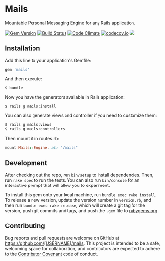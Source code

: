 # Mails

Mountable Personal Messaging Engine for any Rails application.

[![Gem Version](https://badge.fury.io/rb/mails.svg)](https://badge.fury.io/rb/mails) [![Build Status](https://travis-ci.org/rails-engine/mails.svg)](https://travis-ci.org/rails-engine/mails) [![Code Climate](https://codeclimate.com/github/rails-engine/mails/badges/gpa.svg)](https://codeclimate.com/github/rails-engine/mails) [![codecov.io](https://codecov.io/github/rails-engine/mails/coverage.svg?branch=master)](https://codecov.io/github/rails-engine/mails?branch=master) [![](http://inch-ci.org/github/rails-engine/mails.svg?branch=master)](http://inch-ci.org/github/rails-engine/mails?branch=master)

## Installation

Add this line to your application's Gemfile:

```ruby
gem 'mails'
```

And then execute:

    $ bundle

Now you have the generators available in Rails application:

```bash
$ rails g mails:install
```

You can also generate views and controller if you need to customize them:

```bash
$ rails g mails:views
$ rails g mails:controllers
```

Then mount it in routes.rb:

```ruby
mount Mails::Engine, at: "/mails"
```

## Development

After checking out the repo, run `bin/setup` to install dependencies. Then, run `rake spec` to run the tests. You can also run `bin/console` for an interactive prompt that will allow you to experiment.

To install this gem onto your local machine, run `bundle exec rake install`. To release a new version, update the version number in `version.rb`, and then run `bundle exec rake release`, which will create a git tag for the version, push git commits and tags, and push the `.gem` file to [rubygems.org](https://rubygems.org).

## Contributing

Bug reports and pull requests are welcome on GitHub at https://github.com/[USERNAME]/mails. This project is intended to be a safe, welcoming space for collaboration, and contributors are expected to adhere to the [Contributor Covenant](http://contributor-covenant.org) code of conduct.
